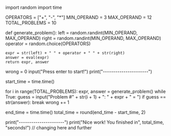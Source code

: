 
import random
import time

OPERATORS = ["+", "-", "*"]
MIN_OPERAND = 3
MAX_OPERAND = 12
TOTAL_PROBLEMS = 10


def generate_problem():
    left = random.randint(MIN_OPERAND, MAX_OPERAND)
    right = random.randint(MIN_OPERAND, MAX_OPERAND)
    operator = random.choice(OPERATORS)

    expr = str(left) + " " + operator + " " + str(right)
    answer = eval(expr)
    return expr, answer


wrong = 0
input("Press enter to start!")
print("----------------------")

start_time = time.time()

for i in range(TOTAL_PROBLEMS):
    expr, answer = generate_problem()
    while True:
        guess = input("Problem #" + str(i + 1) + ": " + expr + " = ")
        if guess == str(answer):
            break
        wrong += 1

end_time = time.time()
total_time = round(end_time - start_time, 2)

print("----------------------")
print("Nice work! You finished in", total_time, "seconds!") // changing here and further
